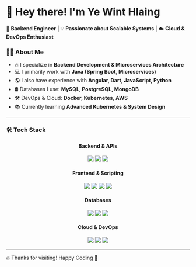 # 👋 Hey there! I'm Ye Wint Hlaing

🚀 **Backend Engineer** | 💡 **Passionate about Scalable Systems** | ☁️ **Cloud & DevOps Enthusiast**  

### 👨‍💻 About Me  
- 🔥 I specialize in **Backend Development & Microservices Architecture**  
- 💻 I primarily work with **Java (Spring Boot, Microservices)**  
- 🌎 I also have experience with **Angular, Dart, JavaScript, Python**  
- 🛢️ Databases I use: **MySQL, PostgreSQL, MongoDB**  
- 🛠️ DevOps & Cloud: **Docker, Kubernetes, AWS**  
- 📚 Currently learning **Advanced Kubernetes & System Design**  

---

### 🛠️ Tech Stack  

<div align="center">

#### **Backend & APIs**  
<img src="https://img.shields.io/badge/Java-%23ED8B00.svg?style=for-the-badge&logo=java&logoColor=white"/>  
<img src="https://img.shields.io/badge/Spring%20Boot-%236DB33F.svg?style=for-the-badge&logo=springboot&logoColor=white"/>  
<img src="https://img.shields.io/badge/Microservices-%23007396.svg?style=for-the-badge&logo=microservices&logoColor=white"/>  

#### **Frontend & Scripting**  
<img src="https://img.shields.io/badge/Angular-%23DD0031.svg?style=for-the-badge&logo=angular&logoColor=white"/>  
<img src="https://img.shields.io/badge/Dart-%230175C2.svg?style=for-the-badge&logo=dart&logoColor=white"/>  
<img src="https://img.shields.io/badge/JavaScript-%23F7DF1E.svg?style=for-the-badge&logo=javascript&logoColor=black"/>  
<img src="https://img.shields.io/badge/Python-%233776AB.svg?style=for-the-badge&logo=python&logoColor=white"/>  

#### **Databases**  
<img src="https://img.shields.io/badge/MySQL-%2300f.svg?style=for-the-badge&logo=mysql&logoColor=white"/>  
<img src="https://img.shields.io/badge/MongoDB-%2347A248.svg?style=for-the-badge&logo=mongodb&logoColor=white"/>  
<img src="https://img.shields.io/badge/PostgreSQL-%23336791.svg?style=for-the-badge&logo=postgresql&logoColor=white"/>  

#### **Cloud & DevOps**  
<img src="https://img.shields.io/badge/Docker-%230db7ed.svg?style=for-the-badge&logo=docker&logoColor=white"/>  
<img src="https://img.shields.io/badge/Kubernetes-%23326CE5.svg?style=for-the-badge&logo=kubernetes&logoColor=white"/>  
<img src="https://img.shields.io/badge/AWS-%23FF9900.svg?style=for-the-badge&logo=amazon-aws&logoColor=white"/>  

</div>

---
🔥 Thanks for visiting! Happy Coding 🚀

